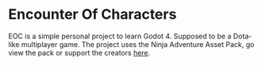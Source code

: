 # Encounter Of Characters
EOC is a simple personal project to learn Godot 4.  Supposed to be a Dota-like multiplayer game.
The project uses the Ninja Adventure Asset Pack, go view the pack or support the creators [here](https://pixel-boy.itch.io/ninja-adventure-asset-pack).
